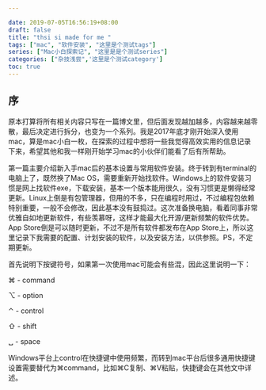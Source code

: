 ```yaml
---

date: 2019-07-05T16:56:19+08:00
draft: false
title: "thsi si made for me "
tags: ["mac", "软件安装", "这里是个测试tags"]
series: ["Mac小白探索记", "这里是是个测试series"]
categories: ["杂技浅尝",'这里是个测试category']
toc: true
---
```




## 序

原本打算将所有相关内容只写在一篇博文里，但后面发现越加越多，内容越来越零散，最后决定进行拆分，也变为一个系列。我是2017年底才刚开始深入使用mac，算是mac小白一枚，在探索的过程中想将一些我觉得高效实用的信息记录下来，希望其他和我一样刚开始学习mac的小伙伴们能看了后有所帮助。

第一篇主要介绍新入手mac后的基本设置与常用软件安装。终于转到有terminal的电脑上了，既然换了Mac OS，需要重新开始找软件。Windows上的软件安装习惯是网上找软件exe，下载安装，基本一个版本能用很久，没有习惯更是懒得经常更新。Linux上倒是有包管理器，但用的不多，只在编程时用过，不过编程包依赖特别重要，一般不会修改，因此基本没有鼓捣过。这次准备换电脑，看着同事非常优雅自如地更新软件，有些羡慕呀，这样才能最大化开源/更新频繁的软件优势。App Store倒是可以随时更新，不过不是所有软件都发布在App Store上，所以这里记录下我需要的配置、计划安装的软件，以及安装方法，以供参照。PS，不定期更新。

首先说明下按键符号，如果第一次使用mac可能会有些混，因此这里说明一下：

⌘ - command

⌥ - option

⌃ - control

⇧ - shift

␣ - space

Windows平台上control在快捷键中使用频繁，而转到mac平台后很多通用快捷键设置需要替代为⌘command，比如⌘C复制、⌘V粘贴，快捷键会在其他文中详述。
